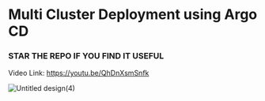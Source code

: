 # Multi Cluster Deployment using Argo CD

### STAR THE REPO IF YOU FIND IT USEFUL

Video Link:
https://youtu.be/QhDnXsmSnfk

![Untitled design(4)](https://github.com/iam-veeramalla/argocd-hub-spoke-demo/assets/43399466/3fc8e4f6-408c-4575-9b96-e737fc1d0526)
